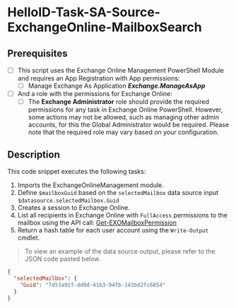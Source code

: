 # HelloID-Task-SA-Source-ExchangeOnline-MailboxSearch

## Prerequisites
- [ ] This script uses the Exchange Online Management PowerShell Module and requires an App Registration with App permissions:
  - [ ] Manage Exchange As Application <b><i>Exchange.ManageAsApp</i></b>
- [ ] And a role with the permissions for Exchange Online:
  - [ ] The **Exchange Administrator** role should provide the required permissions for any task in Exchange Online PowerShell. However, some actions may not be allowed, such as managing other admin accounts, for this the Global Administrator would be required. Please note that the required role may vary based on your configuration.

## Description

This code snippet executes the following tasks:

1. Imports the ExchangeOnlineManagement module.
2. Define `$mailboxGuid` based on the `selectedMailbox` data source input `$datasource.selectedMailbox.Guid`
3. Creates a session to Exchange Online.
4. List all recipients in Exchange Online with `FullAccess` permissions to the mailbox using the API call: [Get-EXOMailboxPermission](https://learn.microsoft.com/en-us/powershell/module/exchange/get-exomailboxpermission?view=exchange-ps)
5. Return a hash table for each user account using the `Write-Output` cmdlet.

> To view an example of the data source output, please refer to the JSON code pasted below.

```json
{
  "selectedMailbox": {
    "Guid": "7d53a91f-dd9d-41b3-94fb-143bd2fc6854"
  }
}
```